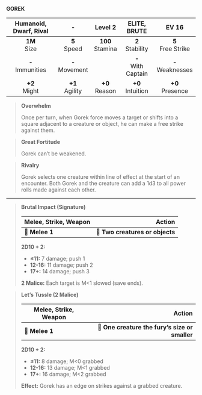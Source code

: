 **GOREK**

| Humanoid, Dwarf, Rival |         -         |      Level 2       |     ELITE, BRUTE      |        EV 16         |
|:----------------------:|:-----------------:|:------------------:|:---------------------:|:--------------------:|
|     **1M**<br>Size     |  **5**<br>Speed   | **100**<br>Stamina |  **2**<br>Stability   | **5**<br>Free Strike |
|  **-**<br>Immunities   | **-**<br>Movement |                    | **-**<br>With Captain | **-**<br>Weaknesses  |
|    **+2**<br>Might     | **+1**<br>Agility |  **+0**<br>Reason  |  **+0**<br>Intuition  |  **+0**<br>Presence  |

> **Overwhelm**
> 
> Once per turn, when Gorek force moves a target or shifts into a square adjacent to a creature or object, he can make a free strike against them.

> **Great Fortitude**
> 
> Gorek can’t be weakened.

> **Rivalry**
> 
> Gorek selects one creature within line of effect at the start of an encounter. Both Gorek and the creature can add a 1d3 to all power rolls made against each other.

---

> **Brutal Impact (Signature)**
> 
> | **Melee, Strike, Weapon** |                      **Action** |
> | ------------------------- | -------------------------------:|
> | **📏 Melee 1**            | **🎯 Two creatures or objects** |
> 
> **2D10 + 2:**
> 
> - **≤11:** 7 damage; push 1
> - **12-16:** 11 damage; push 2
> - **17+:** 14 damage; push 3
> 
> **2 Malice:** Each target is M<1 slowed (save ends).

> **Let’s Tussle (2 Malice)**
> 
> | **Melee, Strike, Weapon** |                                     **Action** |
> | ------------------------- | ----------------------------------------------:|
> | **📏 Melee 1**            | **🎯 One creature the fury’s size or smaller** |
> 
> **2D10 + 2:**
> 
> - **≤11:** 8 damage; M<0 grabbed
> - **12-16:** 13 damage; M<1 grabbed
> - **17+:** 16 damage; M<2 grabbed
> 
> **Effect:** Gorek has an edge on strikes against a grabbed creature.
